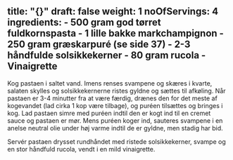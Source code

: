 title: "{}"
draft: false
weight: 1
noOfServings: 4
ingredients:
	- 500 gram god tørret fuldkornspasta
	- 1 lille bakke markchampignon
	- 250 gram græskarpuré (se side 37)
	- 2-3 håndfulde solsikkekerner
	- 80 gram rucola
	- Vinaigrette
---

Kog pastaen i saltet vand. Imens renses svampene og skæres i kvarte,
salaten skylles og solsikkekernerne ristes gyldne og sættes til
afkøling. Når pastaen er 3-4 minutter fra at være færdig, drænes den for
det meste af kogevandet (lad cirka 1 kop være tilbage), og puréen
tilsættes og bringes i kog. Lad pastaen simre med puréen indtil den er
kogt ind til en cremet sauce og pastaen er mør. Mens puréen koger ind,
sauteres svampene i en anelse neutral olie under høj varme indtil de er
gyldne, men stadig har bid.

Servér pastaen drysset rundhåndet med ristede solsikkekerner, svampe og
en stor håndfuld rucola, vendt i en mild vinaigrette.

